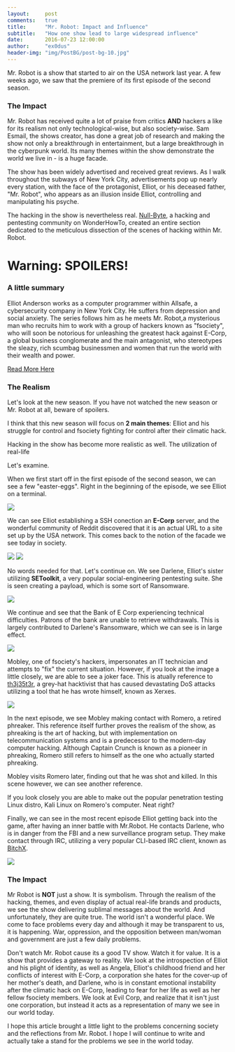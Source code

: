 ```yaml
---
layout:     post
comments:   true
title:      "Mr. Robot: Impact and Influence"
subtitle:   "How one show lead to large widespread influence"
date:       2016-07-23 12:00:00
author:     "ex0dus"
header-img: "img/PostBG/post-bg-10.jpg"
---
```


Mr. Robot is a show that started to air on the USA network last year. A few weeks ago, we saw that the premiere of its first episode of the second season.

### The Impact

Mr. Robot has received quite a lot of praise from critics __AND__ hackers a like for its realism not only technological-wise, but also society-wise. Sam Esmail, the shows creator, has done a great job of research and making the show not only a breakthrough in entertainment, but a large breakthrough in the cyberpunk world. Its many themes within the show demonstrate the world we live in - is a huge facade.

The show has been widely advertised and received great reviews. As I walk throughout the subways of New York City, advertisements pop up nearly every station, with the face of the protagonist, Elliot, or his deceased father, "Mr. Robot", who appears as an illusion inside Elliot, controlling and manipulating his psyche.

The hacking in the show is nevertheless real. [Null-Byte](http://null-byte.wonderhowto.com/how-to/mr-robot-hacks/), a hacking and pentesting community on WonderHowTo, created an entire section dedicated to the meticulous dissection of the scenes of hacking within Mr. Robot.

# Warning: SPOILERS!

### A little summary

Elliot Anderson works as a computer programmer within Allsafe, a cybersecurity company in New York City. He suffers from depression and social anxiety. The series follows him as he meets Mr. Robot,a mysterious man who recruits him to work with a group of hackers known as "fsociety", who will soon be notorious for unleashing the greatest hack against E-Corp, a global business conglomerate and the main antagonist, who stereotypes the sleazy, rich scumbag businessmen and women that run the world with their wealth and power.

[Read More Here](https://en.wikipedia.org/wiki/Mr._Robot_%28TV_series%29)

### The Realism

Let's look at the new season. If you have not watched the new season or Mr. Robot at all, beware of spoilers.

I think that this new season will focus on __2 main themes__: Elliot and his struggle for control and fsociety fighting for control after their climatic hack.

Hacking in the show has become more realistic as well. The utilization of real-life

Let's examine.

When we first start off in the first episode of the second season, we can see a few "easter-eggs". Right in the beginning of the episode, we see Elliot on a terminal.

![](https://i.imgur.com/mSNhVV1.jpg)

We can see Elliot establishing a SSH conection an __E-Corp__ server, and the wonderful community of Reddit discovered that it is an actual URL to a site set up by the USA network. This comes back to the notion of the facade we see today in society.

![](https://i.imgur.com/GYi5s1y.png)
![](http://imgur.com/GOwj2ax.png)

No words needed for that. Let's continue on. We see Darlene, Elliot's sister utilizing __SEToolkit__, a very popular social-engineering pentesting suite. She is seen creating a payload, which is some sort of Ransomware.

![](https://i.imgur.com/AkJGsQO.jpg)

We continue and see that the Bank of E Corp experiencing technical difficulties. Patrons of the bank are unable to retrieve withdrawals. This is largely contributed to Darlene's Ransomware, which we can see is in large effect.

![](http://imgur.com/PYCjdOT.png)

Mobley, one of fsociety's hackers, impersonates an IT technician and attempts to "fix" the current situation. However, if you look at the image a little closely, we are able to see a joker face. This is atually reference to [th3j35t3r](https://en.wikipedia.org/wiki/The_Jester_%28hacktivist%29), a grey-hat hacktivist that has caused devastating DoS attacks utilizing a tool that he has wrote himself, known as Xerxes.

![](http://imgur.com/uo8GuiL.png)

In the next episode, we see Mobley making contact with Romero, a retired phreaker. This reference itself further proves the realism of the show, as phreaking is the art of hacking, but with implementation on telecommunication systems and is a predecessor to the modern-day computer hacking. Although Captain Crunch is known as a pioneer in phreaking, Romero still refers to himself as the one who actually started phreaking.

Mobley visits Romero later, finding out that he was shot and killed. In this scene however, we can see another reference.

If you look closely you are able to make out the popular penetration testing Linux distro, Kali Linux on Romero's computer. Neat right?

Finally, we can see in the most recent episode Elliot getting back into the game, after having an inner battle with Mr.Robot. He contacts Darlene, who is in danger from the FBI and a new surveillance program setup. They make contact through IRC, utilizing a very popular CLI-based IRC client, known as [BitchX](http://www.bitchx.com/).

![](http://imgur.com/sWwLnZW.png)

### The Impact

Mr Robot is __NOT__ just a show. It is symbolism. Through the realism of the hacking, themes, and even display of actual real-life brands and products, we see the show delivering sublimal messages about the world. And unfortunately, they are quite true. The world isn't a wonderful place. We come to face problems every day and although it may be transparent to us, it is happening. War, oppression, and the opposition between man/woman and government are just a few daily problems.

 Don't watch Mr. Robot cause its a good TV show. Watch it for value. It is a show that provides a gateway to reality. We look at the introspection of Elliot and his plight of identity, as well as Angela, Elliot's childhood friend and her conflicts of interest with E-Corp, a corporation she hates for the cover-up of her mother's death, and Darlene, who is in constant emotional instability after the climatic hack on E-Corp, leading to fear for her life as well as her fellow fsociety members. We look at Evil Corp, and realize that it isn't just one corporation, but instead it acts as a representation of many we see in our world today.

I hope this article brought a little light to the problems concerning society and the reflections from Mr. Robot. I hope I will continue to write and actually take a stand for the problems we see in the world today.
